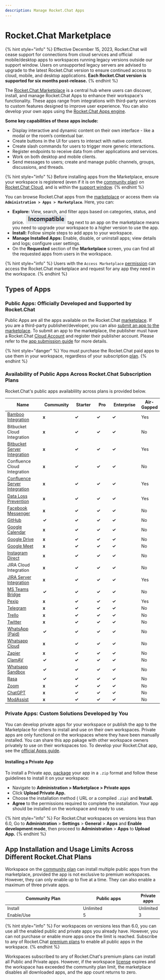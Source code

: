 ```yaml
---
description: Manage Rocket.Chat Apps
---
```


# Rocket.Chat Marketplace

{% hint style="info" %}
Effective December 15, 2023, Rocket.Chat will cease support for connections from cloud services and official mobile/desktop apps to workspaces running legacy versions outside our support window. Users on unsupported legacy servers are advised to upgrade to the latest Rocket.Chat version to ensure continued access to cloud, mobile, and desktop applications. **Each Rocket.Chat version is supported for six months post-release.**
{% endhint %}

The [Rocket.Chat Marketplace](https://www.rocket.chat/marketplace) is a central hub where users can discover, install, and manage Rocket.Chat Apps to enhance their workspace's functionality. These apps range from integrations with third-party services to custom features designed to improve user experience. You can also develop your own apps using the [Rocket.Chat Apps engine](https://developer.rocket.chat/apps-engine).

**Some key capabilities of these apps include:**

* Display interactive and dynamic content on their own interface - like a modal or the room’s contextual bar.
* Create buttons in the UI for users to interact with native content.
* Create slash commands for users to trigger more generic interactions.
* Register endpoints to receive data from other applications and services.
* Work on both desktop and mobile clients.
* Send messages to users; create and manage public channels, groups, discussions, and threads.

{% hint style="info" %}
Before installing apps from the Marketplace, ensure your workspace is registered (even if it is on the [community plan](../../readme/our-plans.md#community)) on [Rocket.Chat Cloud](https://cloud.rocket.chat), and is within the [support window](../../customer-center/rocket.chats-support-structure/premium-support-plans/support-prerequisites-and-version-durability.md#support-window-duration).
{% endhint %}

You can browse Rocket.Chat apps from the [marketplace](https://rocket.chat/marketplace) or access them via **`Administration > Apps > Marketplace`**. Here, you can:

* **Explore:** View, search, and filter apps based on categories, status, and price. <img src="../../.gitbook/assets/image (917).png" alt="" data-size="line"> tag next to an app on the marketplace means you need to upgrade your workspace to a higher version to use the app.
* **Install:** Follow simple steps to add apps to your workspace.&#x20;
* **Manage Installed Apps:** Enable, disable, or uninstall apps; view details and logs; configure user settings.
* On the **Requested** section of the **Marketplace** screen, you can find all the requested apps from users in the workspace.

{% hint style="info" %}
Users with the `Access Marketplace` [permission](../../use-rocket.chat/workspace-administration/permissions/) can access the Rocket.Chat marketplace and request for any app they need in the workspace.
{% endhint %}

## Types of Apps

### Public Apps: Officially Developed and Supported by Rocket.Chat

Public Apps are all the apps available on the Rocket.Chat [marketplace](https://www.rocket.chat/marketplace). If you are a third-party publisher/developer, you can also [submit an app to the marketplace](https://developer.rocket.chat/apps-engine/app-submission-to-the-marketplace). To submit an app to the marketplace, the publisher must have a Rocket.Chat [Cloud Account](https://cloud.rocket.chat/login) and register their publisher account. Please refer to the [app submission guide](https://developer.rocket.chat/apps-engine/app-submission-to-the-marketplace) for more details.

{% hint style="danger" %}
You must purchase the Rocket.Chat paid apps to use them in your workspace, regardless of your subscription [plan](../../readme/our-plans.md).
{% endhint %}

### Availability of Public Apps Across Rocket.Chat Subscription Plans

Rocket.Chat's public apps availablility across plans is provided below.

<table><thead><tr><th width="180">Name</th><th width="122">Community</th><th width="88">Starter</th><th width="79">Pro</th><th width="113">Enterprise</th><th>Air-Gapped</th></tr></thead><tbody><tr><td><a href="rocket.chat-public-apps-guides/atlassian/bamboo-integration.md">Bamboo Integration</a></td><td><strong>x</strong></td><td><strong>✓</strong></td><td><strong>✓</strong></td><td><strong>✓</strong></td><td>Yes</td></tr><tr><td>Bitbucket Cloud Integration</td><td><strong>x</strong></td><td><strong>✓</strong></td><td><strong>✓</strong></td><td><strong>✓</strong></td><td>No</td></tr><tr><td><a href="rocket.chat-public-apps-guides/atlassian/bitbucket-server-integration.md">Bitbucket Server Integration</a></td><td><strong>x</strong></td><td><strong>✓</strong></td><td><strong>✓</strong></td><td><strong>✓</strong></td><td>Yes</td></tr><tr><td>Confluence Cloud Integration</td><td><strong>x</strong></td><td><strong>✓</strong></td><td><strong>✓</strong></td><td><strong>✓</strong></td><td>No</td></tr><tr><td><a href="rocket.chat-public-apps-guides/atlassian/confluence-server-integration.md">Confluence Server Integration</a></td><td><strong>x</strong></td><td><strong>✓</strong></td><td><strong>✓</strong></td><td><strong>✓</strong></td><td>Yes</td></tr><tr><td><a href="rocket.chat-public-apps-guides/data-loss-prevention-dlp-app.md">Data Loss Prevention</a></td><td><strong>x</strong></td><td><strong>✓</strong></td><td><strong>✓</strong></td><td><strong>✓</strong></td><td>Yes</td></tr><tr><td><a href="rocket.chat-public-apps-guides/omnichannel-apps/facebook-app/">Facebook Messenger</a></td><td><strong>x</strong></td><td><strong>✓</strong></td><td><strong>✓</strong></td><td><strong>✓</strong></td><td>No</td></tr><tr><td><a href="../../use-rocket.chat/workspace-administration/integrations/github.md">GitHub</a></td><td><strong>✓</strong></td><td><strong>✓</strong></td><td><strong>✓</strong></td><td><strong>✓</strong></td><td>No</td></tr><tr><td><a href="rocket.chat-public-apps-guides/google-calendar/">Google Calendar</a></td><td><strong>x</strong></td><td><strong>✓</strong></td><td><strong>✓</strong></td><td><strong>✓</strong></td><td>No</td></tr><tr><td><a href="rocket.chat-public-apps-guides/google-drive/">Google Drive</a></td><td><strong>x</strong></td><td><strong>✓</strong></td><td><strong>✓</strong></td><td><strong>✓</strong></td><td>No</td></tr><tr><td><a href="../../use-rocket.chat/rocket.chat-conference-call/conference-call-admin-guide/google-meet-app.md">Google Meet</a></td><td><strong>x</strong></td><td><strong>✓</strong></td><td><strong>✓</strong></td><td><strong>✓</strong></td><td>No</td></tr><tr><td><a href="rocket.chat-public-apps-guides/omnichannel-apps/instagram-direct/">Instagram Direct</a></td><td><strong>x</strong></td><td><strong>✓</strong></td><td><strong>✓</strong></td><td><strong>✓</strong></td><td>No</td></tr><tr><td>JIRA Cloud Integration</td><td><strong>x</strong></td><td><strong>✓</strong></td><td><strong>✓</strong></td><td><strong>✓</strong></td><td>No</td></tr><tr><td><a href="rocket.chat-public-apps-guides/atlassian/jira-server-v2.0.md">JIRA Server Integration</a></td><td><strong>x</strong></td><td><strong>✓</strong></td><td><strong>✓</strong></td><td><strong>✓</strong></td><td>Yes</td></tr><tr><td><a href="rocket.chat-public-apps-guides/microsoft-teams-bridge/">MS Teams Bridge</a></td><td><strong>✓</strong></td><td><strong>✓</strong></td><td><strong>✓</strong></td><td><strong>✓</strong></td><td>No</td></tr><tr><td><a href="../../use-rocket.chat/rocket.chat-conference-call/conference-call-admin-guide/pexip-app.md">Pexip</a></td><td><strong>x</strong></td><td><strong>✓</strong></td><td><strong>✓</strong></td><td><strong>✓</strong></td><td>Yes</td></tr><tr><td><a href="rocket.chat-public-apps-guides/omnichannel-apps/telegram-app/">Telegram</a></td><td><strong>x</strong></td><td><strong>✓</strong></td><td><strong>✓</strong></td><td><strong>✓</strong></td><td>No</td></tr><tr><td><a href="rocket.chat-public-apps-guides/trello.md">Trello</a></td><td><strong>x</strong></td><td><strong>✓</strong></td><td><strong>✓</strong></td><td><strong>✓</strong></td><td>No</td></tr><tr><td><a href="broken-reference">Twitter</a></td><td><strong>x</strong></td><td><strong>✓</strong></td><td><strong>✓</strong></td><td><strong>✓</strong></td><td>No</td></tr><tr><td><a href="rocket.chat-public-apps-guides/omnichannel-apps/whatsapp/">WhatsApp (Paid)</a></td><td><strong>✓</strong></td><td><strong>✓</strong></td><td><strong>✓</strong></td><td><strong>✓</strong></td><td>No</td></tr><tr><td><a href="rocket.chat-public-apps-guides/omnichannel-apps/whatsapp-cloud-app/">Whatsapp Cloud</a></td><td><strong>x</strong></td><td><strong>✓</strong></td><td><strong>✓</strong></td><td><strong>✓</strong></td><td>No</td></tr><tr><td><a href="rocket.chat-public-apps-guides/zapier-app/">Zapier</a></td><td><strong>x</strong></td><td><strong>✓</strong></td><td><strong>✓</strong></td><td><strong>✓</strong></td><td>No</td></tr><tr><td><a href="../../use-rocket.chat/user-guides/security-bundle/antivirus-clamav-app.md">ClamAV</a></td><td><strong>✓</strong></td><td><strong>✓</strong></td><td><strong>✓</strong></td><td><strong>✓</strong></td><td>No</td></tr><tr><td><a href="rocket.chat-public-apps-guides/omnichannel-apps/whatsapp-sandbox/">Whatsapp Sandbox</a></td><td><strong>✓</strong></td><td><strong>✓</strong></td><td><strong>✓</strong></td><td><strong>✓</strong></td><td>No</td></tr><tr><td><a href="rocket.chat-public-apps-guides/omnichannel-apps/rasa-app.md">Rasa</a></td><td><strong>✓</strong></td><td><strong>✓</strong></td><td><strong>✓</strong></td><td><strong>✓</strong></td><td>No</td></tr><tr><td><a href="rocket.chat-public-apps-guides/zoom.md">Zoom</a></td><td><strong>x</strong></td><td><strong>✓</strong></td><td><strong>✓</strong></td><td><strong>✓</strong></td><td>No</td></tr><tr><td><a href="rocket.chat-public-apps-guides/chatgpt-app/">ChatGPT</a></td><td><strong>x</strong></td><td><strong>✓</strong></td><td><strong>✓</strong></td><td><strong>✓</strong></td><td>No</td></tr><tr><td><a href="rocket.chat-public-apps-guides/mod-assist-app/">ModAssist</a></td><td><strong>x</strong></td><td><strong>✓</strong></td><td><strong>✓</strong></td><td><strong>✓</strong></td><td>No</td></tr></tbody></table>

### Private Apps: Custom Solutions Developed by You

You can develop private apps for your workspace or publish the app to the Marketplace for others to install and use on their own workspaces. Private apps are only functional on the workspaces where they have been manually installed. You can share this app pakage with other workspace owners privately to use on their workspaces too. To develop your Rocket.Chat app, see the [official Apps guide](https://developer.rocket.chat/apps-engine/creating-an-app).

#### Installing a Private App

To install a Private app, [package](https://developer.rocket.chat/apps-engine/app-submission-to-the-marketplace#package-the-app) your app in a `.zip` format and follow these guidelines to install it on your workspace:

* Navigate to **Administration  > Marketplace > Private apps**
* Click **Upload Private App.**
* Choose the installation method ( URL or a compiled `.zip)` and **Install.**
* **Agree** to the permissions required to complete the installation. Your app should be installed on the workspace and ready to use.&#x20;

{% hint style="info" %}
For Rocket.Chat workspaces on versions less than 6.0, Go to **Administration** > **Settings** > **General** > **Apps** and **Enable development mode**, then proceed to **Administration** > **Apps** to **Upload App.**
{% endhint %}

## App Installation and Usage Limits Across Different Rocket.Chat Plans

Workspace on the [community plan](../../readme/our-plans.md) can install multiple public apps from the marketplace, provided the app is not exclusive to premium workspaces. However, they can only enable up to five at a time. They can also enable a maximum of three private apps.

<table><thead><tr><th width="272.33333333333326">Community Plan </th><th width="194">Public apps</th><th>Private apps</th></tr></thead><tbody><tr><td>Install</td><td>Unlimited</td><td>Unlimited</td></tr><tr><td>Enable/Use</td><td>5</td><td>3</td></tr></tbody></table>

{% hint style="info" %}
For workspaces on versions less than 6.0, you can use all the enabled public and private apps you already have. However, you can not purchase or enable more apps once the limit is reached.  Subscribe to any of Rocket.Chat [premium plans](../../readme/our-plans.md) to enable all public apps in the workspace.
{% endhint %}

Workspaces subscribed to any of Rocket.Chat's premium plans can install all Public and Private apps. However, if the workspace [license](../../setup-and-configure/license-application.md) expires and the workspace has exceeded the community plan limit, the marketplace disables all downloaded apps, and the app count returns to zero.
